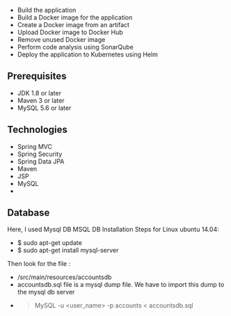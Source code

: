 - Build the application
- Build a Docker image for the application
- Create a Docker image from an artifact
- Upload Docker image to Docker Hub
- Remove unused Docker image
- Perform code analysis using SonarQube
- Deploy the application to Kubernetes using Helm

## Prerequisites
- JDK 1.8 or later
- Maven 3 or later
- MySQL 5.6 or later

## Technologies 
- Spring MVC
- Spring Security
- Spring Data JPA
- Maven
- JSP
- MySQL
- 
## Database
Here, I used Mysql DB 
MSQL DB Installation Steps for Linux ubuntu 14.04:
- $ sudo apt-get update
- $ sudo apt-get install mysql-server

Then look for the file :
- /src/main/resources/accountsdb
- accountsdb.sql file is a mysql dump file. We have to import this dump to the mysql db server
- > MySQL -u <user_name> -p accounts < accountsdb.sql


